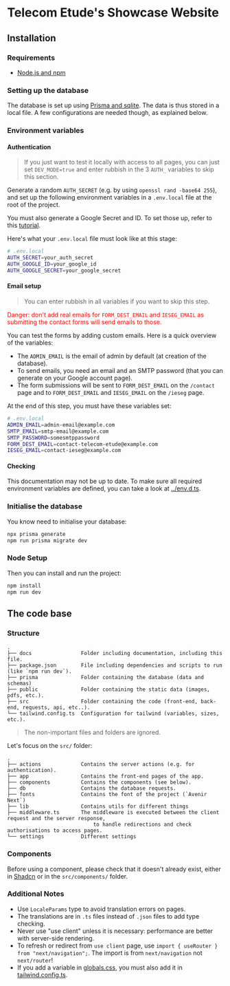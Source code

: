 # Telecom Etude's Showcase Website

## Installation

### Requirements

- [Node.js and npm](https://nodejs.org/en/download)

### Setting up the database

The database is set up using [Prisma and sqlite](https://www.prisma.io/docs/orm/overview/databases/sqlite). The data is thus stored in a local file. A few configurations are needed though, as explained below.

### Environment variables

#### Authentication

> If you just want to test it locally with access to all pages, you can just set `DEV_MODE=true` and enter rubbish in the 3 `AUTH_` variables to skip this section.

Generate a random `AUTH_SECRET` (e.g. by using `openssl rand -base64 255`), and set up the following environment variables in a `.env.local` file at the root of the project.

You must also generate a Google Secret and ID. To set those up, refer to this [tutorial](https://www.youtube.com/watch?v=Rs8018RO5YQ).

Here's what your `.env.local` file must look like at this stage:

```bash
# .env.local
AUTH_SECRET=your_auth_secret
AUTH_GOOGLE_ID=your_google_id
AUTH_GOOGLE_SECRET=your_google_secret
```

#### Email setup

> You can enter rubbish in all variables if you want to skip this step.

<p style="color: red">
Danger: don't add real emails for <code>FORM_DEST_EMAIL</code> and <code>IESEG_EMAIL</code> as submitting the contact forms will send emails to those.
</p>

You can test the forms by adding custom emails. Here is a quick overview of the variables:

- The `ADMIN_EMAIL` is the email of admin by default (at creation of the database).
- To send emails, you need an email and an SMTP password (that you can generate on your Google account page).
- The form submissions will be sent to `FORM_DEST_EMAIL` on the `/contact` page and to `FORM_DEST_EMAIL` and `IESEG_EMAIL` on the `/ieseg` page.

At the end of this step, you must have these variables set:

```bash
# .env.local
ADMIN_EMAIL=admin-email@example.com
SMTP_EMAIL=smtp-email@example.com
SMTP_PASSWORD=somesmtppassword
FORM_DEST_EMAIL=contact-telecom-etude@example.com
IESEG_EMAIL=contact-ieseg@example.com
```

#### Checking

This documentation may not be up to date. To make sure all required environment variables are defined, you can take a look at [../env.d.ts](../env.d.ts).

### Initialise the database

You know need to initialise your database:

```bash
npx prisma generate
npm run prisma migrate dev
```

### Node Setup

Then you can install and run the project:

```bash
npm install
npm run dev
```

## The code base

### Structure

```
.
├── docs                Folder including documentation, including this file.
├── package.json        File including dependencies and scripts to run (like `npm run dev`).
├── prisma              Folder containing the database (data and schemas)
├── public              Folder containing the static data (images, pdfs, etc.).
├── src                 Folder containing the code (front-end, back-end, requests, api, etc..).
└── tailwind.config.ts  Configuration for tailwind (variables, sizes, etc.).
```

> The non-important files and folders are ignored.

Let's focus on the `src/` folder:

```
.
├── actions             Contains the server actions (e.g. for authentication).
├── app                 Contains the front-end pages of the app.
├── components          Contains the components (see below).
├── db                  Contains the database requests.
├── fonts               Contains the font of the project (`Avenir Next`)
├── lib                 Contains utils for different things
├── middleware.ts       The middleware is executed between the client request and the server response,
                            to handle redirections and check authorisations to access pages.
└── settings            Different settings
```

### Components

Before using a component, please check that it doesn't already exist, either in [Shadcn](https://ui.shadcn.com/) or in the `src/components/` folder.

### Additional Notes

- Use `LocaleParams` type to avoid translation errors on pages.
- The translations are in `.ts` files instead of `.json` files to add type checking.
- Never use "use client" unless it is necessary: performance are better with server-side rendering.
- To refresh or redirect from `use client` page, use `import { useRouter } from "next/navigation";`. The import is from `next/navigation` not `next/router`!
- If you add a variable in [globals.css](../src/app/globals.css), you must also add it in [tailwind.config.ts](../tailwind.config.ts).
